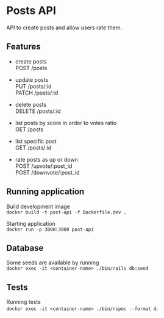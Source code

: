 # Posts API
API to create posts and allow users rate them.

## Features

- create posts  
  POST /posts

- update posts  
  PUT /posts/:id  
  PATCH /posts/:id

- delete posts  
  DELETE /posts/:id  

- list posts by score in order to votes ratio  
  GET /posts  

- list specific post  
  GET /posts/:id  

- rate posts as up or down  
  POST /upvote/:post_id  
  POST /downvote/:post_id  

## Running application
Build development image  
`docker build -t post-api -f Dockerfile.dev .`

Starting application  
`docker run -p 3000:3000 post-api`

## Database
Some seeds are available by running  
`docker exec -it <container-name> ./bin/rails db:seed`

## Tests
Running tests  
`docker exec -it <container-name> ./bin/rspec --format d`.
